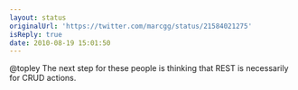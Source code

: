 ```yaml
---
layout: status
originalUrl: 'https://twitter.com/marcgg/status/21584021275'
isReply: true
date: 2010-08-19 15:01:50
---
```


@topley The next step for these people is thinking that  REST is necessarily for CRUD actions.
